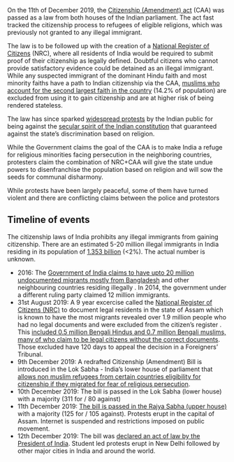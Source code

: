 On the 11th of December 2019, the [Citizenship (Amendment) act](https://en.wikipedia.org/wiki/Citizenship_(Amendment)_Act,_2019) (CAA) was passed as a law from both houses of the Indian parliament. The act fast tracked the citizenship process to refugees of eligible religions, which was previously not granted to any illegal immigrant. 

The law is to be followed up with the creation of a [National Register of Citizens](https://en.wikipedia.org/wiki/National_Register_of_Citizens) (NRC), where all residents of India would be required to submit proof of their citizenship as legally defined. Doubtful citizens who cannot provide satisfactory evidence could be detained as an illegal immigrant. While any suspected immigrant of the dominant Hindu faith and most minority faiths have a path to Indian citizenship via the CAA, [muslims who account for the second largest faith in the country](https://en.wikipedia.org/wiki/Islam_in_India) (14.2% of population) are excluded from using it to gain citizenship and are at higher risk of being rendered stateless.

The law has since sparked [widespread protests](https://en.wikipedia.org/wiki/Citizenship_Amendment_Act_protests) by the Indian public for being against the [secular spirit of the Indian constitution](https://en.wikipedia.org/wiki/Freedom_of_religion_in_India#Laws_and_Indian_Constitution) that guaranteed against the state’s discrimination based on religion.

While the Government claims the goal of the CAA is to make India a refuge for religious minorities facing persecution in the neighboring countries, protesters claim the combination of NRC+CAA will give the state undue powers to disenfranchise the population based on religion and will sow the seeds for communal disharmony.

While protests have been largely peaceful, some of them have turned violent and there are conflicting claims between the police and protestors


## Timeline of events

The citizenship laws of India prohibits any illegal immigrants from gaining citizenship. There are an estimated 5-20 million illegal immigrants in India residing in its population of [1.353 billion](https://data.worldbank.org/indicator/SP.POP.TOTL?locations=IN) (<2%). The actual number is unknown.


- 2016: The [Government of India claims to have upto 20 million undocumented migrants mostly from Bangladesh](https://www.business-standard.com/article/pti-stories/two-crore-illegal-bangladeshi-living-in-india-govt-116111601110_1.html) and other neighbouring countries residing illegally . In 2014, the government under a different ruling party claimed 12 million immigrants.
- 31st August 2019: A 9 year excercise called the [National Register of Citizens (NRC)](https://en.wikipedia.org/wiki/National_Register_of_Citizens_for_Assam) to document legal residents in the state of Assam which is known to have the most migrants revealed over 1.9 million people who had no legal documents and were excluded from the citizen’s register . This [included 0.5 million Bengali Hindus and 0.7 million Bengali muslims, many of who claim to be legal citizens without the correct documents](https://www.thehinducentre.com/the-arena/current-issues/article29724344.ece). Those excluded have 120 days to appeal the decision in a Foreigners’ Tribunal.
- 9th December 2019: A redrafted Citizenship (Amendment) Bill is introduced in the Lok Sabha - India’s lower house of parliament that [allows non muslim refugees from certain countries eligibility for citizenship if they migrated for fear of religious persecution](https://timesofindia.indiatimes.com/india/five-lakh-bengali-hindu-nrc-rejects-will-get-citizenship/articleshow/72465093.cms). 
- 10th December 2019: The bill is passed in the Lok Sabha (lower house) with a majority (311 for / 80 against)
- 11th December 2019: [The bill is passed in the Rajya Sabha (upper house)](https://m.economictimes.com/news/politics-and-nation/citizenship-amendment-bill-passed-in-rajya-sabha/videoshow/72479144.cms) with a majority (125 for / 105 against).  Protests erupt in the capital of Assam. Internet is suspended and restrictions imposed on public movement.
- 12th December 2019: The bill was [declared an act of law by the President of India](https://indiancitizenshiponline.nic.in/UserGuide/E-gazette_2019_20122019.pdf). Student led protests erupt in New Delhi followed by other major cities in India and around the world.
